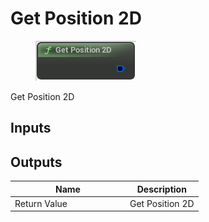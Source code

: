 # Get Position 2D

<div align="left" data-full-width="false">

<figure><img src="../../../api/Misc/Get_Position_2D.png" alt=""><figcaption></figcaption></figure>

</div>

Get Position 2D

## Inputs

## Outputs

<table><thead><tr><th width="170">Name</th><th>Description</th></tr></thead><tbody><tr><td>Return Value</td><td>Get Position 2D</td></tr></tbody></table>
